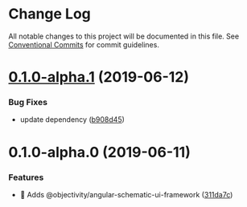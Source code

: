# Change Log

All notable changes to this project will be documented in this file.
See [Conventional Commits](https://conventionalcommits.org) for commit guidelines.

# [0.1.0-alpha.1](https://github.com/ObjectivityLtd/angular-schematics/compare/@objectivity/angular-schematic-ui-framework@0.1.0-alpha.0...@objectivity/angular-schematic-ui-framework@0.1.0-alpha.1) (2019-06-12)


### Bug Fixes

* update dependency ([b908d45](https://github.com/ObjectivityLtd/angular-schematics/commit/b908d45))





# 0.1.0-alpha.0 (2019-06-11)


### Features

* 🎸 Adds @objectivity/angular-schematic-ui-framework ([311da7c](https://github.com/ObjectivityLtd/angular-schematics/commit/311da7c))
